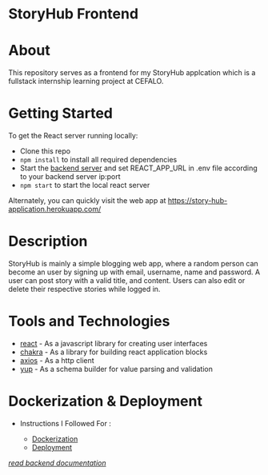 # StoryHub Frontend

# About
This repository serves as a frontend for my StoryHub applcation which is a fullstack internship learning project at CEFALO.  

# Getting Started

To get the React server running locally:

- Clone this repo
- `npm install` to install all required dependencies
- Start the [backend server](https://github.com/RakibulRanak/simple-web-api-learning-with-express) and set REACT_APP_URL in .env file according to your backend server ip:port
- `npm start` to start the local react server

Alternately, you can quickly visit the web app at https://story-hub-application.herokuapp.com/

# Description
StoryHub is mainly a simple blogging web app, where a random person can become an user by signing up with email, username, name and password. A user can post story with a valid title, and content. Users can also edit or delete their respective stories while logged in.

# Tools and Technologies

- [react](https://www.npmjs.com/package/react) - As a javascript library for creating user interfaces
- [chakra](https://www.npmjs.com/package/chakra) - As a library for building react application blocks
- [axios](https://www.npmjs.com/package/axios) - As a http client
- [yup](https://www.npmjs.com/package/yup) - As a schema builder for value parsing and validation 

# Dockerization & Deployment

- Instructions I Followed For :

    - [Dockerization](/documentation/docker.md) 
    - [Deployment](/documentation/deploy.md) 

*[read backend documentation](https://github.com/RakibulRanak/simple-web-api-learning-with-express/blob/main/readme.md)*
